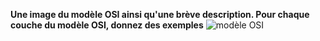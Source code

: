 **Une image du modèle OSI ainsi qu'une brève description. Pour chaque couche du modèle OSI, donnez des exemples**
![modèle OSI](https://www.bing.com/images/search?view=detailV2&ccid=hcwCvryg&id=7C52C1CB7ED0D834860D4D2D65DF1078C8E893F2&thid=OIP.hcwCvrygwDTfdUHkonf2LQHaIj&mediaurl=https%3a%2f%2fmiro.medium.com%2fmax%2f4000%2f1*-hQHFX-UjlruHDf9Je0lXg.png&cdnurl=https%3a%2f%2fth.bing.com%2fth%2fid%2fR.85cc02bebca0c034df7541e4a277f62d%3frik%3d8pPoyHgQ32UtTQ%26pid%3dImgRaw%26r%3d0&exph=2312&expw=2000&q=modele+OSI&simid=608015452304774104&FORM=IRPRST&ck=5DAD35C8EBFE404EB06B8D9470158CB0&selectedIndex=0)

